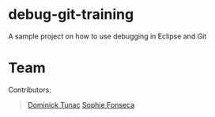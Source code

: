 # debug-git-training
A sample project on how to use debugging in Eclipse and Git


# Team <Team Name>

Contributors:

>[Dominick Tunac](https://nicktunac.github.io)
>[Sophie Fonseca](https://sophiefonseca.github.io)